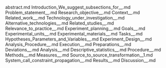 abstract.md
Introduction_We_suggest_subsections_for__.md
Problem_statement__.md
Research_objective__.md
Context__.md
Related_work__.md
Technology_under_investigation__.md
Alternative_technologies__.md
Related_studies__.md
Relevance_to_practice__.md
Experiment_planning__.md
Goals__.md
Experimental_units__.md
Experimental_materials__.md
Tasks__.md
Hypotheses_Parameters_and_Variables__.md
Experiment_Design__.md
Analysis_Procedure__.md
Execution__.md
Preparations__.md
Deviations__.md
Analysis__.md
Descriptive_statistics__.md
Procedure__.md
Methods__.md
Measures__.md
Source_to_source_transformation__1.md
System_call_constraint_propagation__.md
Results__.md
Discussion__.md
